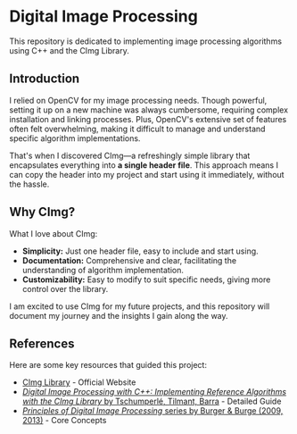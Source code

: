 # Digital Image Processing
This repository is dedicated to implementing image processing algorithms using C++ and the CImg Library.

## Introduction
I relied on OpenCV for my image processing needs. Though powerful, setting it up on a new machine was always cumbersome, requiring complex installation and linking processes. Plus, OpenCV's extensive set of features often felt overwhelming, making it difficult to manage and understand specific algorithm implementations.

That's when I discovered CImg—a refreshingly simple library that encapsulates everything into **a single header file**. This approach means I can copy the header into my project and start using it immediately, without the hassle.

## Why CImg?
What I love about CImg:
- **Simplicity:** Just one header file, easy to include and start using.
- **Documentation:** Comprehensive and clear, facilitating the understanding of algorithm implementation.
- **Customizability:** Easy to modify to suit specific needs, giving more control over the library.

I am excited to use CImg for my future projects, and this repository will document my journey and the insights I gain along the way.

## References
Here are some key resources that guided this project:
- [CImg Library](http://cimg.eu/) - Official Website
- [*Digital Image Processing with C++: Implementing Reference Algorithms with the CImg Library* by Tschumperlé, Tilmant, Barra](https://www.amazon.com/Digital-Image-Processing-Implementing-Algorithms/dp/1032347538) - Detailed Guide
- [*Principles of Digital Image Processing* series by Burger &amp; Burge (2009, 2013)](https://imagingbook.com/books/englisch-edition-3-vol-softcover/) - Core Concepts
